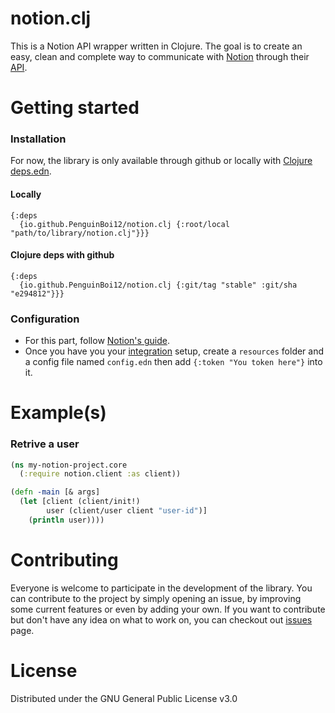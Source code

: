 # notion.clj
This is a Notion API wrapper written in Clojure. The goal is to create an easy, clean and complete way to communicate with [Notion](notion.so) through
their [API](https://developers.notion.com/).

# Getting started
### Installation
For now, the library is only available through github or locally with [Clojure deps.edn](https://clojure.org/guides/deps_and_cli). 

#### Locally 
```edn
{:deps
  {io.github.PenguinBoi12/notion.clj {:root/local "path/to/library/notion.clj"}}}
```

#### Clojure deps with github
```edn
{:deps
  {io.github.PenguinBoi12/notion.clj {:git/tag "stable" :git/sha "e294812"}}}
```


### Configuration
- For this part, follow [Notion's guide](https://developers.notion.com/docs/getting-started#getting-started).
- Once you have you your [integration](https://www.notion.so/my-integrations) setup, create a `resources` folder and a config file named `config.edn` then add `{:token "You token here"}` into it.

# Example(s)
### Retrive a user
```clojure
(ns my-notion-project.core
  (:require notion.client :as client))

(defn -main [& args]
  (let [client (client/init!)
        user (client/user client "user-id")]
    (println user))))
```

# Contributing
Everyone is welcome to participate in the development of the library. You can contribute to the project by simply opening an issue, by improving some
current features or even by adding your own. If you want to contribute but don't have any idea on what to work on, you can checkout out
[issues](https://github.com/PenguinBoi12/notion.clj/issues) page.

# License
Distributed under the GNU General Public License v3.0
